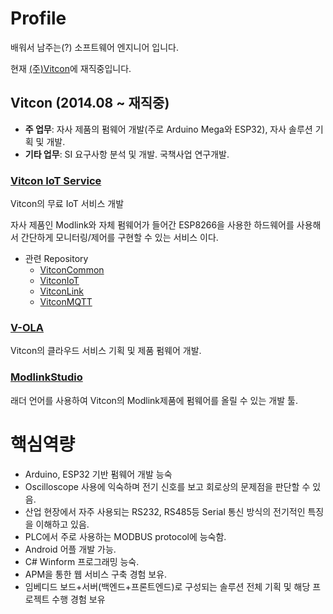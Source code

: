 # Profile
배워서 남주는(?) 소프트웨어 엔지니어 입니다.

현재 [(주)Vitcon](http://vitcon.co.kr/default/)에 재직중입니다.


## Vitcon (2014.08 ~ 재직중)
 + **주 업무**: 자사 제품의 펌웨어 개발(주로 Arduino Mega와 ESP32), 자사 솔루션 기획 및 개발.
 + **기타 업무**: SI 요구사항 분석 및 개발. 국책사업 연구개발.

### [Vitcon IoT Service](https://iot.vitcon.co.kr/login/)
Vitcon의 무료 IoT 서비스 개발

자사 제품인 Modlink와 자체 펌웨어가 들어간 ESP8266을 사용한 하드웨어를 사용해서 간단하게 모니터링/제어를 구현할 수 있는 서비스 이다.

+ 관련 Repository
  + [VitconCommon](https://github.com/vitcon-iot/VitconCommon)
  + [VitconIoT](https://github.com/vitcon-iot/VitconIOT)
  + [VitconLink](https://github.com/vitcon-iot/VitconLink)
  + [VitconMQTT](https://github.com/vitcon-iot/VitconMQTT)


### [V-OLA](./V-OLA)
Vitcon의 클라우드 서비스 기획 및 제품 펌웨어 개발.

### [ModlinkStudio](./ModlinkStudio)
래더 언어를 사용하여 Vitcon의 Modlink제품에 펌웨어를 올릴 수 있는 개발 툴.

# 핵심역량
 + Arduino, ESP32 기반 펌웨어 개발 능숙
 + Oscilloscope 사용에 익숙하며 전기 신호를 보고 회로상의 문제점을 판단할 수 있음.
 + 산업 현장에서 자주 사용되는 RS232, RS485등 Serial 통신 방식의 전기적인 특징을 이해하고 있음.
 + PLC에서 주로 사용하는 MODBUS protocol에 능숙함.
 + Android 어플 개발 가능.
 + C# Winform 프로그래밍 능숙.
 + APM을 통한 웹 서비스 구축 경험 보유.
 + 임베디드 보드+서버(백엔드+프론트엔드)로 구성되는 솔루션 전체 기획 및 해당 프로젝트 수행 경험 보유
 
